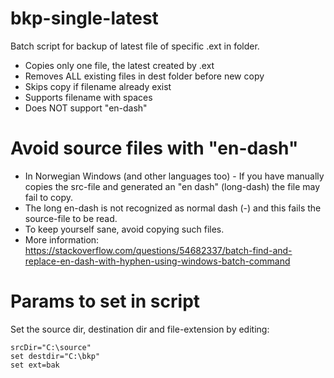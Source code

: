 # bkp-single-latest
Batch script for backup of latest file of specific .ext in folder. 

* Copies only one file, the latest created by .ext
* Removes ALL existing files in dest folder before new copy
* Skips copy if filename already exist
* Supports filename with spaces
* Does NOT support "en-dash"

# Avoid source files with "en-dash"
* In Norwegian Windows (and other languages too) - If you have manually copies the src-file and generated an "en dash" (long-dash) the file may fail to copy.
* The long en-dash is not recognized as normal dash (-) and this fails the source-file to be read.
* To keep yourself sane, avoid copying such files.
* More information:
https://stackoverflow.com/questions/54682337/batch-find-and-replace-en-dash-with-hyphen-using-windows-batch-command

# Params to set in script
Set the source dir, destination dir and file-extension by editing:
```
srcDir="C:\source"
set destdir="C:\bkp"
set ext=bak
```
